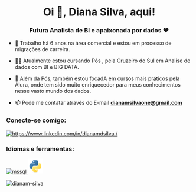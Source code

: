 
<h1 align="center">Oi 👋, Diana Silva, aqui!</h1>
<h3 align="center">Futura Analista de BI e apaixonada por dados ❤️</h3>

- 🔭 Trabalho há 6 anos na área comercial e estou em processo de migrações de carreira. 

-  👩‍🎓 Atualmente estou cursando Pós , pela Cruzeiro do Sul em Analise de dados com BI e BIG DATA. 

- 🧠 Além da Pós, também estou focadA  em  cursos mais práticos pela Alura, onde tem sido muito enriquecedor  para meus conhecimentos nesse vasto mundo dos dados.

- 📫 Pode me contatar através do E-mail **dianamsilvaone@gmail.com**

<h3 align="left">Conecte-se comigo:</h3>
<p align="left">
<a href="https://linkedin.com/in/https://www.linkedin.com/in/dianamdsilva/" target="blank"><img align="center" src="https:// raw.githubusercontent.com/rahuldkjain/github-profile-readme-generator/master/src/images/icons/Social/linked-in-alt.svg" alt="https://www.linkedin.com/in/dianamdsilva /" height="30" width="40" /></a>
</p>

<h3 align="left">Idiomas e ferramentas:</h3>
<p align="left"> <a href="https://www.microsoft.com/en-us/sql-server" target="_blank" rel="noreferrer"> <img src="https:/ /www.svgrepo.com/show/303229/microsoft-sql-server-logo.svg" alt="mssql" width="40" height="40"/> </a> <a href="https:/ /www.python.org" target="_blank" rel="noreferrer"> <img src="https://raw.githubusercontent.com/devicons/devicon/master/icons/python/python-original.svg" alt ="python" width="40" height="40"/> </a> </p>

<p><img align="center" src="https://github-readme-stats.vercel.app /api/top-langs?username=dianam-silva&show_icons=true&locale=en&layout=compact" alt="dianam-silva" /></p>

<!--
- 🌱Futura Analista de Dados.
-
- 

**Dianam-silva/Dianam-silva** is a ✨ _special_ ✨ repository because its `README.md` (this file) appears on your GitHub profile.

Here are some ideas to get you started:

- 🔭 I’m currently working on ...
- 🌱 I’m currently learning ...
- 👯 I’m looking to collaborate on ...
- 🤔 I’m looking for help with ...
- 💬 Ask me about ...
- 📫 How to reach me: ...
- 😄 Pronouns: ...
- ⚡ Fun fact: ...
<!--
